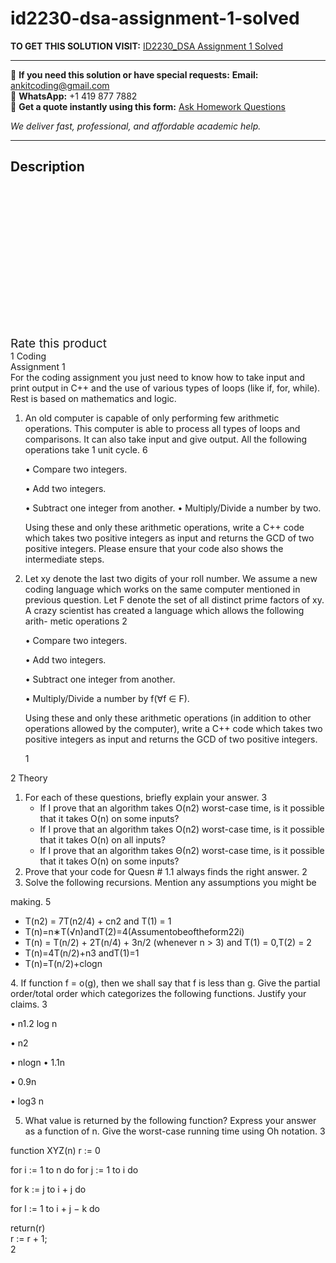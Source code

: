 # id2230-dsa-assignment-1-solved
**TO GET THIS SOLUTION VISIT:** [ID2230_DSA Assignment 1 Solved](https://www.ankitcodinghub.com/product/id2230_dsa-assignment-1-solved/)


---

📩 **If you need this solution or have special requests:** **Email:** ankitcoding@gmail.com  
📱 **WhatsApp:** +1 419 877 7882  
📄 **Get a quote instantly using this form:** [Ask Homework Questions](https://www.ankitcodinghub.com/services/ask-homework-questions/)

*We deliver fast, professional, and affordable academic help.*

---

<h2>Description</h2>



<div class="kk-star-ratings kksr-auto kksr-align-center kksr-valign-top" data-payload="{&quot;align&quot;:&quot;center&quot;,&quot;id&quot;:&quot;96280&quot;,&quot;slug&quot;:&quot;default&quot;,&quot;valign&quot;:&quot;top&quot;,&quot;ignore&quot;:&quot;&quot;,&quot;reference&quot;:&quot;auto&quot;,&quot;class&quot;:&quot;&quot;,&quot;count&quot;:&quot;0&quot;,&quot;legendonly&quot;:&quot;&quot;,&quot;readonly&quot;:&quot;&quot;,&quot;score&quot;:&quot;0&quot;,&quot;starsonly&quot;:&quot;&quot;,&quot;best&quot;:&quot;5&quot;,&quot;gap&quot;:&quot;4&quot;,&quot;greet&quot;:&quot;Rate this product&quot;,&quot;legend&quot;:&quot;0\/5 - (0 votes)&quot;,&quot;size&quot;:&quot;24&quot;,&quot;title&quot;:&quot;ID2230_DSA Assignment 1 Solved&quot;,&quot;width&quot;:&quot;0&quot;,&quot;_legend&quot;:&quot;{score}\/{best} - ({count} {votes})&quot;,&quot;font_factor&quot;:&quot;1.25&quot;}">

<div class="kksr-stars">

<div class="kksr-stars-inactive">
            <div class="kksr-star" data-star="1" style="padding-right: 4px">


<div class="kksr-icon" style="width: 24px; height: 24px;"></div>
        </div>
            <div class="kksr-star" data-star="2" style="padding-right: 4px">


<div class="kksr-icon" style="width: 24px; height: 24px;"></div>
        </div>
            <div class="kksr-star" data-star="3" style="padding-right: 4px">


<div class="kksr-icon" style="width: 24px; height: 24px;"></div>
        </div>
            <div class="kksr-star" data-star="4" style="padding-right: 4px">


<div class="kksr-icon" style="width: 24px; height: 24px;"></div>
        </div>
            <div class="kksr-star" data-star="5" style="padding-right: 4px">


<div class="kksr-icon" style="width: 24px; height: 24px;"></div>
        </div>
    </div>

<div class="kksr-stars-active" style="width: 0px;">
            <div class="kksr-star" style="padding-right: 4px">


<div class="kksr-icon" style="width: 24px; height: 24px;"></div>
        </div>
            <div class="kksr-star" style="padding-right: 4px">


<div class="kksr-icon" style="width: 24px; height: 24px;"></div>
        </div>
            <div class="kksr-star" style="padding-right: 4px">


<div class="kksr-icon" style="width: 24px; height: 24px;"></div>
        </div>
            <div class="kksr-star" style="padding-right: 4px">


<div class="kksr-icon" style="width: 24px; height: 24px;"></div>
        </div>
            <div class="kksr-star" style="padding-right: 4px">


<div class="kksr-icon" style="width: 24px; height: 24px;"></div>
        </div>
    </div>
</div>


<div class="kksr-legend" style="font-size: 19.2px;">
            <span class="kksr-muted">Rate this product</span>
    </div>
    </div>
<div class="page" title="Page 1">
<div class="layoutArea">
<div class="column">
1 Coding

</div>
</div>
<div class="layoutArea">
<div class="column">
Assignment 1

</div>
</div>
<div class="layoutArea">
<div class="column">
For the coding assignment you just need to know how to take input and print output in C++ and the use of various types of loops (like if, for, while). Rest is based on mathematics and logic.

<ol>
<li>An old computer is capable of only performing few arithmetic operations. This computer is able to process all types of loops and comparisons. It can also take input and give output.
All the following operations take 1 unit cycle. 6

• Compare two integers.

• Add two integers.

• Subtract one integer from another. • Multiply/Divide a number by two.

Using these and only these arithmetic operations, write a C++ code which takes two positive integers as input and returns the GCD of two positive integers. Please ensure that your code also shows the intermediate steps.
</li>
<li>Let xy denote the last two digits of your roll number. We assume a new coding language which works on the same computer mentioned in previous question. Let F denote the set of all distinct prime factors of xy.
A crazy scientist has created a language which allows the following arith- metic operations 2

• Compare two integers.

• Add two integers.

• Subtract one integer from another.

• Multiply/Divide a number by f(∀f ∈ F).

Using these and only these arithmetic operations (in addition to other operations allowed by the computer), write a C++ code which takes two positive integers as input and returns the GCD of two positive integers.

1
</li>
</ol>
</div>
</div>
</div>
<div class="page" title="Page 2">
<div class="layoutArea">
<div class="column">
2 Theory

<ol>
<li>For each of these questions, briefly explain your answer. 3
<ul>
<li>If I prove that an algorithm takes O(n2) worst-case time, is it possible
that it takes O(n) on some inputs?
</li>
<li>If I prove that an algorithm takes O(n2) worst-case time, is it possible
that it takes O(n) on all inputs?
</li>
<li>If I prove that an algorithm takes Θ(n2) worst-case time, is it possible
that it takes O(n) on some inputs?
</li>
</ul>
</li>
<li>Prove that your code for Quesn # 1.1 always finds the right answer. 2</li>
<li>Solve the following recursions. Mention any assumptions you might be</li>
</ol>
making. 5

<ul>
<li>T(n2) = 7T(n2/4) + cn2 and T(1) = 1</li>
<li>T(n)=n∗T(√n)andT(2)=4(Assumentobeoftheform22i)</li>
<li>T(n) = T(n/2) + 2T(n/4) + 3n/2 (whenever n &gt; 3) and T(1) = 0,T(2) = 2</li>
<li>T(n)=4T(n/2)+n3 andT(1)=1</li>
<li>T(n)=T(n/2)+clogn</li>
</ul>
4. If function f = o(g), then we shall say that f is less than g. Give the partial order/total order which categorizes the following functions. Justify your claims. 3

• n1.2 log n

• n2

• nlogn • 1.1n

• 0.9n

• log3 n

5. What value is returned by the following function? Express your answer as a function of n. Give the worst-case running time using Oh notation. 3

function XYZ(n) r := 0

for i := 1 to n do for j := 1 to i do

for k := j to i + j do

for l := 1 to i + j − k do

</div>
</div>
<div class="layoutArea">
<div class="column">
return(r)

</div>
</div>
<div class="layoutArea">
<div class="column">
r := r + 1;

</div>
</div>
<div class="layoutArea">
<div class="column">
2

</div>
</div>
</div>
